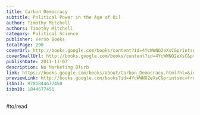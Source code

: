 ```yaml
---
title: Carbon Democracy
subtitle: Political Power in the Age of Oil
author: Timothy Mitchell
authors: Timothy Mitchell
category: Political Science
publisher: Verso Books
totalPage: 290
coverUrl: http://books.google.com/books/content?id=4YcWWNO2eXsC&printsec=frontcover&img=1&zoom=1&edge=curl&source=gbs_api
coverSmallUrl: http://books.google.com/books/content?id=4YcWWNO2eXsC&printsec=frontcover&img=1&zoom=5&edge=curl&source=gbs_api
publishDate: 2011-11-07
description: No Marketing Blurb
link: https://books.google.com/books/about/Carbon_Democracy.html?hl=&id=4YcWWNO2eXsC
previewLink: http://books.google.com/books?id=4YcWWNO2eXsC&printsec=frontcover&dq=Carbon+Democracy:+Political+Power+in+the+Age+of+Oil&hl=&as_pt=BOOKS&cd=2&source=gbs_api
isbn13: 9781844677450
isbn10: 1844677451
---
```



#to/read
